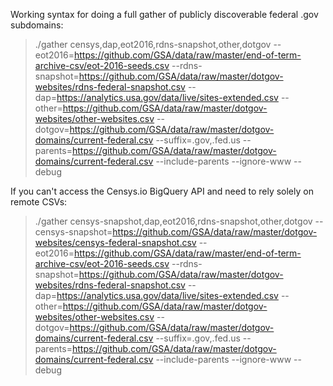 
Working syntax for doing a full gather of publicly discoverable federal .gov subdomains:

> ./gather censys,dap,eot2016,rdns-snapshot,other,dotgov --eot2016=https://github.com/GSA/data/raw/master/end-of-term-archive-csv/eot-2016-seeds.csv --rdns-snapshot=https://github.com/GSA/data/raw/master/dotgov-websites/rdns-federal-snapshot.csv --dap=https://analytics.usa.gov/data/live/sites-extended.csv --other=https://github.com/GSA/data/raw/master/dotgov-websites/other-websites.csv --dotgov=https://github.com/GSA/data/raw/master/dotgov-domains/current-federal.csv --suffix=.gov,.fed.us --parents=https://github.com/GSA/data/raw/master/dotgov-domains/current-federal.csv --include-parents --ignore-www --debug

If you can't access the Censys.io BigQuery API and need to rely solely on remote CSVs:

> ./gather censys-snapshot,dap,eot2016,rdns-snapshot,other,dotgov --censys-snapshot=https://github.com/GSA/data/raw/master/dotgov-websites/censys-federal-snapshot.csv --eot2016=https://github.com/GSA/data/raw/master/end-of-term-archive-csv/eot-2016-seeds.csv --rdns-snapshot=https://github.com/GSA/data/raw/master/dotgov-websites/rdns-federal-snapshot.csv --dap=https://analytics.usa.gov/data/live/sites-extended.csv --other=https://github.com/GSA/data/raw/master/dotgov-websites/other-websites.csv --dotgov=https://github.com/GSA/data/raw/master/dotgov-domains/current-federal.csv --suffix=.gov,.fed.us --parents=https://github.com/GSA/data/raw/master/dotgov-domains/current-federal.csv --include-parents --ignore-www --debug

